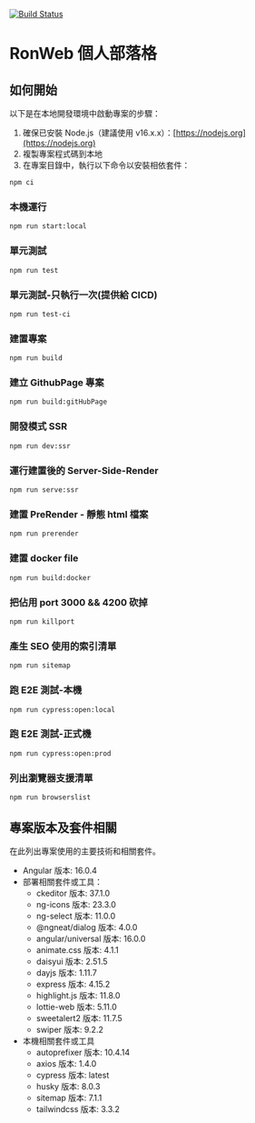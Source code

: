 [![Build Status](https://drone.ronwebs.com/api/badges/pzps94038/RonWeb/status.svg)](https://drone.ronwebs.com/pzps94038/RonWeb)

# RonWeb 個人部落格

## 如何開始

以下是在本地開發環境中啟動專案的步驟：

1. 確保已安裝 Node.js（建議使用 v16.x.x）：[https://nodejs.org](https://nodejs.org)
2. 複製專案程式碼到本地
3. 在專案目錄中，執行以下命令以安裝相依套件：

```
npm ci
```

### 本機運行

```
npm run start:local
```

### 單元測試

```
npm run test
```

### 單元測試-只執行一次(提供給 CICD)

```
npm run test-ci
```

### 建置專案

```
npm run build
```

### 建立 GithubPage 專案

```
npm run build:gitHubPage
```

### 開發模式 SSR

```
npm run dev:ssr
```

### 運行建置後的 Server-Side-Render

```
npm run serve:ssr
```

### 建置 PreRender - 靜態 html 檔案

```
npm run prerender
```

### 建置 docker file

```
npm run build:docker
```

### 把佔用 port 3000 && 4200 砍掉

```
npm run killport
```

### 產生 SEO 使用的索引清單

```
npm run sitemap
```

### 跑 E2E 測試-本機

```
npm run cypress:open:local
```

### 跑 E2E 測試-正式機

```
npm run cypress:open:prod
```

### 列出瀏覽器支援清單

```
npm run browserslist
```

## 專案版本及套件相關

在此列出專案使用的主要技術和相關套件。

- Angular 版本: 16.0.4
- 部署相關套件或工具：
  - ckeditor 版本: 37.1.0
  - ng-icons 版本: 23.3.0
  - ng-select 版本: 11.0.0
  - @ngneat/dialog 版本: 4.0.0
  - angular/universal 版本: 16.0.0
  - animate.css 版本: 4.1.1
  - daisyui 版本: 2.51.5
  - dayjs 版本: 1.11.7
  - express 版本: 4.15.2
  - highlight.js 版本: 11.8.0
  - lottie-web 版本: 5.11.0
  - sweetalert2 版本: 11.7.5
  - swiper 版本: 9.2.2
- 本機相關套件或工具
  - autoprefixer 版本: 10.4.14
  - axios 版本: 1.4.0
  - cypress 版本: latest
  - husky 版本: 8.0.3
  - sitemap 版本: 7.1.1
  - tailwindcss 版本: 3.3.2
